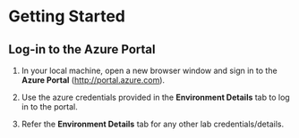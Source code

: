 # Getting Started
## Log-in to the Azure Portal

1. In your local machine, open a new browser window and sign in to the **Azure Portal** (<http://portal.azure.com>).

2. Use the azure credentials provided in the **Environment Details** tab to log in to the portal.

3. Refer the **Environment Details** tab for any other lab credentials/details.
